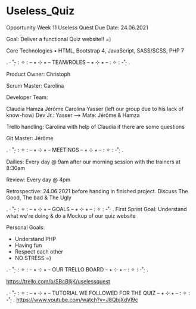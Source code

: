 # Useless_Quiz

Opportunity Week 11
Useless Quest
Due Date: 24.06.2021

Goal: Deliver a functional Quiz website!! =)

Core Technologies
• HTML, Bootstrap 4, JavaScript, SASS/SCSS, PHP 7

. ⋅ ˚̣- : ✧ : – ⭒ ⊹ ⭒ – TEAM/ROLES – ⭒ ⊹ ⭒ – : ✧ : -˚̣⋅ .

Product Owner: Christoph

Scrum Master: Carolina

Developer Team:

Claudia
Hamza
Jérôme
Carolina
Yasser (left our group due to his lack of know-how)
Dev Jr.: Yasser --> Mate: Jérôme & Hamza

Trello handling: Carolina with help of Claudia if there are some questions

Git Master: Jérôme

. ⋅ ˚̣- : ✧ : – ⭒ ⊹ ⭒ – MEETINGS – ⭒ ⊹ ⭒ – : ✧ : -˚̣⋅ .

Dailies: Every day @ 9am after our morning session with the trainers at 8:30am

Review: Every day @ 4pm

Retrospective: 24.06.2021 before handing in finished project. Discuss The Good, The bad & The Ugly

. ⋅ ˚̣- : ✧ : – ⭒ ⊹ ⭒ – GOALS – ⭒ ⊹ ⭒ – : ✧ : -˚̣⋅ .
First Sprint Goal: Understand what we're doing & do a Mockup of our quiz website

Personal Goals:
- Understand PHP
- Having fun
- Respect each other
- NO STRESS =)

. ⋅ ˚̣- : ✧ : – ⭒ ⊹ ⭒ – OUR TRELLO BOARD – ⭒ ⊹ ⭒ – : ✧ : -˚̣⋅ .

https://trello.com/b/SBcBlljK/uselessquest

. ⋅ ˚̣- : ✧ : – ⭒ ⊹ ⭒ – TUTORIAL WE FOLLOWED FOR THE QUIZ – ⭒ ⊹ ⭒ – : ✧ : -˚̣⋅ .
https://www.youtube.com/watch?v=J8QbjXdVl9c
